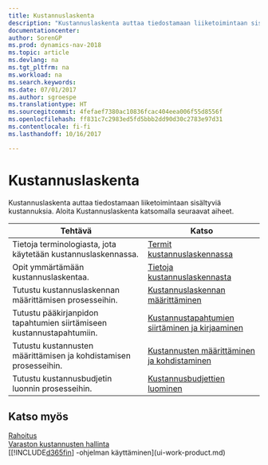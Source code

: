 ```yaml
---
title: Kustannuslaskenta
description: "Kustannuslaskenta auttaa tiedostamaan liiketoimintaan sisältyviä kustannuksia. Aloita Kustannuslaskenta katsomalla seuraavat aiheet."
documentationcenter: 
author: SorenGP
ms.prod: dynamics-nav-2018
ms.topic: article
ms.devlang: na
ms.tgt_pltfrm: na
ms.workload: na
ms.search.keywords: 
ms.date: 07/01/2017
ms.author: sgroespe
ms.translationtype: HT
ms.sourcegitcommit: 4fefaef7380ac10836fcac404eea006f55d8556f
ms.openlocfilehash: ff831c7c2983ed5fd5bbb2dd90d30c2783e97d31
ms.contentlocale: fi-fi
ms.lasthandoff: 10/16/2017

---
```

# <a name="accounting-for-costs"></a>Kustannuslaskenta
Kustannuslaskenta auttaa tiedostamaan liiketoimintaan sisältyviä kustannuksia. Aloita Kustannuslaskenta katsomalla seuraavat aiheet.  

|Tehtävä|Katso|  
|--------|---------|  
|Tietoja terminologiasta, jota käytetään kustannuslaskennassa.|[Termit kustannuslaskennassa](finance-terminology-in-cost-accounting.md)|  
|Opit ymmärtämään kustannuslaskentaa.|[Tietoja kustannuslaskennasta](finance-about-cost-accounting.md)|  
|Tutustu kustannuslaskennan määrittämisen prosesseihin.|[Kustannuslaskennan määrittäminen](finance-set-up-cost-accounting.md)|  
|Tutustu pääkirjanpidon tapahtumien siirtämiseen kustannustapahtumiin.|[Kustannustapahtumien siirtäminen ja kirjaaminen](finance-transfer-and-post-cost-entries.md)|  
|Tutustu kustannusten määrittämisen ja kohdistamisen prosesseihin.|[Kustannusten määrittäminen ja kohdistaminen](finance-define-and-allocate-costs.md)|  
|Tutustu kustannusbudjetin luonnin prosesseihin.|[Kustannusbudjettien luominen](finance-create-cost-budgets.md)|  

## <a name="see-also"></a>Katso myös  
[Rahoitus](finance.md)  
[Varaston kustannusten hallinta](finance-manage-inventory-costs.md)  
[[!INCLUDE[d365fin](includes/d365fin_md.md)] -ohjelman käyttäminen](ui-work-product.md)

